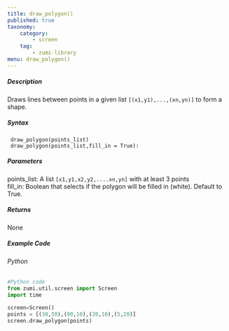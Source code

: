 ```yaml
---
title: draw_polygon()
published: true
taxonomy:
    category:
        - screen
    tag:
        - zumi-library
menu: draw_polygon()
---
```


##### Description
Draws lines between points in a given list ```[(x1,y1),...,(xn,yn)]``` to form a shape.

##### Syntax
``` draw_polygon(points_list)```<br />
``` draw_polygon(points_list,fill_in = True):```<br />

##### Parameters
points_list: A list ```[x1,y1,x2,y2,....xn,yn]``` with at least 3 points <br />
fill_in: Boolean that selects if the polygon will be filled in (white). Default to True.<br />

##### Returns
None

##### Example Code
###### Python
```python
#Python code
from zumi.util.screen import Screen
import time

screen=Screen()
points = [(30,50),(90,10),(20,10),(5,20)]
screen.draw_polygon(points)
```